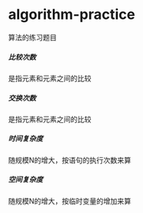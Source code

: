 # algorithm-practice
算法的练习题目

##### 比较次数
是指元素和元素之间的比较

##### 交换次数
是指元素和元素之间的比较

##### 时间复杂度
随规模N的增大，按语句的执行次数来算

##### 空间复杂度
随规模N的增大，按临时变量的增加来算